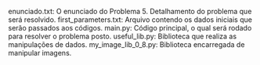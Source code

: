 enunciado.txt: O enunciado do Problema 5. Detalhamento do problema que será resolvido.
first_parameters.txt: Arquivo contendo os dados iniciais que serão passados aos códigos.
main.py: Código principal, o qual será rodado para resolver o problema posto.
useful_lib.py: Biblioteca que realiza as manipulações de dados.
my_image_lib_0_8.py: Biblioteca encarregada de manipular imagens.
